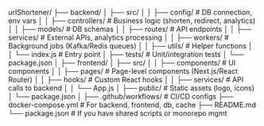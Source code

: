 urlShortener/
├── backend/
│   ├── src/
│   │   ├── config/         # DB connection, env vars
│   │   ├── controllers/    # Business logic (shorten, redirect, analytics)
│   │   ├── models/         # DB schemas
│   │   ├── routes/         # API endpoints
│   │   ├── services/       # External APIs, analytics processing
│   │   ├── workers/        # Background jobs (Kafka/Redis queues)
│   │   ├── utils/          # Helper functions
│   │   └── index.js        # Entry point
│   ├── tests/              # Unit/integration tests
│   └── package.json
│
├── frontend/
│   ├── src/
│   │   ├── components/     # UI components
│   │   ├── pages/          # Page-level components (Next.js/React Router)
│   │   ├── hooks/          # Custom React hooks
│   │   ├── services/       # API calls to backend
│   │   └── App.js
│   ├── public/             # Static assets (logo, icons)
│   └── package.json
│
├── .github/workflows/      # CI/CD configs
├── docker-compose.yml      # For backend, frontend, db, cache
├── README.md
└── package.json            # If you have shared scripts or monorepo mgmt
